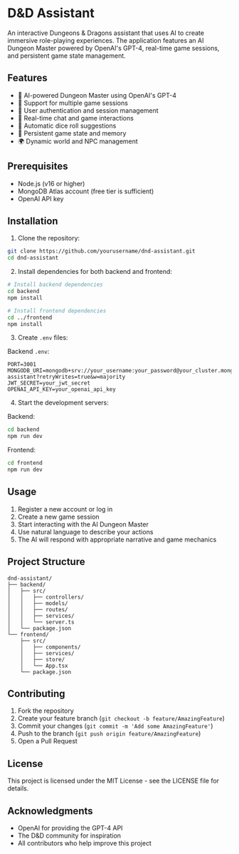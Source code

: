 # D&D Assistant

An interactive Dungeons & Dragons assistant that uses AI to create immersive role-playing experiences. The application features an AI Dungeon Master powered by OpenAI's GPT-4, real-time game sessions, and persistent game state management.

## Features

- 🎲 AI-powered Dungeon Master using OpenAI's GPT-4
- 🏰 Support for multiple game sessions
- 👥 User authentication and session management
- 💬 Real-time chat and game interactions
- 🎯 Automatic dice roll suggestions
- 📝 Persistent game state and memory
- 🌍 Dynamic world and NPC management

## Prerequisites

- Node.js (v16 or higher)
- MongoDB Atlas account (free tier is sufficient)
- OpenAI API key

## Installation

1. Clone the repository:
```bash
git clone https://github.com/yourusername/dnd-assistant.git
cd dnd-assistant
```

2. Install dependencies for both backend and frontend:
```bash
# Install backend dependencies
cd backend
npm install

# Install frontend dependencies
cd ../frontend
npm install
```

3. Create `.env` files:

Backend `.env`:
```
PORT=3001
MONGODB_URI=mongodb+srv://your_username:your_password@your_cluster.mongodb.net/dnd-assistant?retryWrites=true&w=majority
JWT_SECRET=your_jwt_secret
OPENAI_API_KEY=your_openai_api_key
```

4. Start the development servers:

Backend:
```bash
cd backend
npm run dev
```

Frontend:
```bash
cd frontend
npm run dev
```

## Usage

1. Register a new account or log in
2. Create a new game session
3. Start interacting with the AI Dungeon Master
4. Use natural language to describe your actions
5. The AI will respond with appropriate narrative and game mechanics

## Project Structure

```
dnd-assistant/
├── backend/
│   ├── src/
│   │   ├── controllers/
│   │   ├── models/
│   │   ├── routes/
│   │   ├── services/
│   │   └── server.ts
│   └── package.json
└── frontend/
    ├── src/
    │   ├── components/
    │   ├── services/
    │   ├── store/
    │   └── App.tsx
    └── package.json
```

## Contributing

1. Fork the repository
2. Create your feature branch (`git checkout -b feature/AmazingFeature`)
3. Commit your changes (`git commit -m 'Add some AmazingFeature'`)
4. Push to the branch (`git push origin feature/AmazingFeature`)
5. Open a Pull Request

## License

This project is licensed under the MIT License - see the LICENSE file for details.

## Acknowledgments

- OpenAI for providing the GPT-4 API
- The D&D community for inspiration
- All contributors who help improve this project 